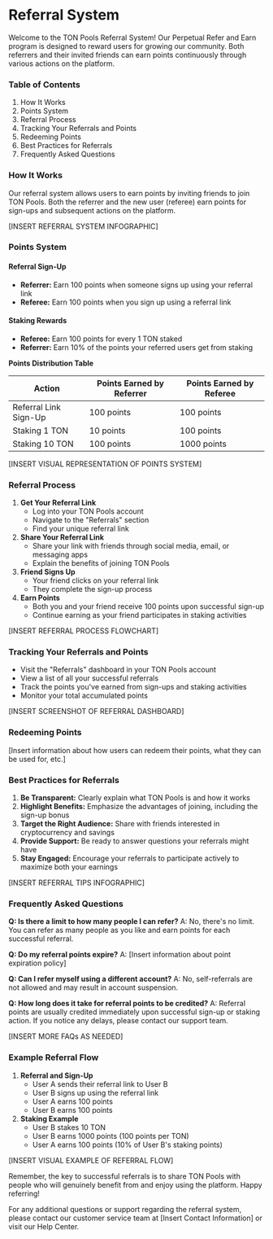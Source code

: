 # Referral System

Welcome to the TON Pools Referral System! Our Perpetual Refer and Earn program is designed to reward users for growing our community. Both referrers and their invited friends can earn points continuously through various actions on the platform.

### Table of Contents

1. How It Works
2. Points System
3. Referral Process
4. Tracking Your Referrals and Points
5. Redeeming Points
6. Best Practices for Referrals
7. Frequently Asked Questions

### How It Works

Our referral system allows users to earn points by inviting friends to join TON Pools. Both the referrer and the new user (referee) earn points for sign-ups and subsequent actions on the platform.

\[INSERT REFERRAL SYSTEM INFOGRAPHIC]

### Points System

#### Referral Sign-Up

* **Referrer:** Earn 100 points when someone signs up using your referral link
* **Referee:** Earn 100 points when you sign up using a referral link

#### Staking Rewards

* **Referee:** Earn 100 points for every 1 TON staked
* **Referrer:** Earn 10% of the points your referred users get from staking

**Points Distribution Table**

| Action                | Points Earned by Referrer | Points Earned by Referee |
| --------------------- | ------------------------- | ------------------------ |
| Referral Link Sign-Up | 100 points                | 100 points               |
| Staking 1 TON         | 10 points                 | 100 points               |
| Staking 10 TON        | 100 points                | 1000 points              |

\[INSERT VISUAL REPRESENTATION OF POINTS SYSTEM]

### Referral Process

1. **Get Your Referral Link**
   * Log into your TON Pools account
   * Navigate to the "Referrals" section
   * Find your unique referral link
2. **Share Your Referral Link**
   * Share your link with friends through social media, email, or messaging apps
   * Explain the benefits of joining TON Pools
3. **Friend Signs Up**
   * Your friend clicks on your referral link
   * They complete the sign-up process
4. **Earn Points**
   * Both you and your friend receive 100 points upon successful sign-up
   * Continue earning as your friend participates in staking activities

\[INSERT REFERRAL PROCESS FLOWCHART]

### Tracking Your Referrals and Points

* Visit the "Referrals" dashboard in your TON Pools account
* View a list of all your successful referrals
* Track the points you've earned from sign-ups and staking activities
* Monitor your total accumulated points

\[INSERT SCREENSHOT OF REFERRAL DASHBOARD]

### Redeeming Points

\[Insert information about how users can redeem their points, what they can be used for, etc.]

### Best Practices for Referrals

1. **Be Transparent:** Clearly explain what TON Pools is and how it works
2. **Highlight Benefits:** Emphasize the advantages of joining, including the sign-up bonus
3. **Target the Right Audience:** Share with friends interested in cryptocurrency and savings
4. **Provide Support:** Be ready to answer questions your referrals might have
5. **Stay Engaged:** Encourage your referrals to participate actively to maximize both your earnings

\[INSERT REFERRAL TIPS INFOGRAPHIC]

### Frequently Asked Questions

**Q: Is there a limit to how many people I can refer?** A: No, there's no limit. You can refer as many people as you like and earn points for each successful referral.

**Q: Do my referral points expire?** A: \[Insert information about point expiration policy]

**Q: Can I refer myself using a different account?** A: No, self-referrals are not allowed and may result in account suspension.

**Q: How long does it take for referral points to be credited?** A: Referral points are usually credited immediately upon successful sign-up or staking action. If you notice any delays, please contact our support team.

\[INSERT MORE FAQs AS NEEDED]

### Example Referral Flow

1. **Referral and Sign-Up**
   * User A sends their referral link to User B
   * User B signs up using the referral link
   * User A earns 100 points
   * User B earns 100 points
2. **Staking Example**
   * User B stakes 10 TON
   * User B earns 1000 points (100 points per TON)
   * User A earns 100 points (10% of User B's staking points)

\[INSERT VISUAL EXAMPLE OF REFERRAL FLOW]

Remember, the key to successful referrals is to share TON Pools with people who will genuinely benefit from and enjoy using the platform. Happy referring!

For any additional questions or support regarding the referral system, please contact our customer service team at \[Insert Contact Information] or visit our Help Center.
